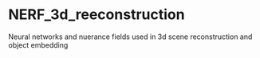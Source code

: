 # NERF_3d_reeconstruction
Neural networks and nuerance fields used in 3d scene reconstruction and object embedding
